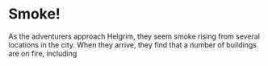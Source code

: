 # Smoke!

As the adventurers approach Helgrim, they seem smoke rising from several locations in the city.  When they arrive, they find that a number of buildings are on fire, including 